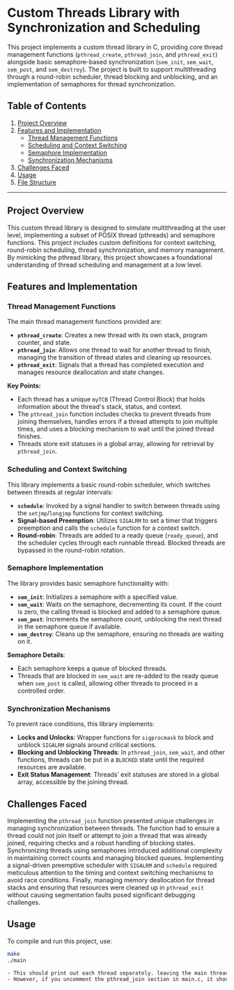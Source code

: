 # Custom Threads Library with Synchronization and Scheduling

This project implements a custom thread library in C, providing core thread management functions (`pthread_create`, `pthread_join`, and `pthread_exit`) alongside basic semaphore-based synchronization (`sem_init`, `sem_wait`, `sem_post`, and `sem_destroy`). The project is built to support multithreading through a round-robin scheduler, thread blocking and unblocking, and an implementation of semaphores for thread synchronization.

## Table of Contents

1. [Project Overview](#project-overview)
2. [Features and Implementation](#features-and-implementation)
   - [Thread Management Functions](#thread-management-functions)
   - [Scheduling and Context Switching](#scheduling-and-context-switching)
   - [Semaphore Implementation](#semaphore-implementation)
   - [Synchronization Mechanisms](#synchronization-mechanisms)
3. [Challenges Faced](#challenges-faced)
4. [Usage](#usage)
5. [File Structure](#file-structure)

---

## Project Overview

This custom thread library is designed to simulate multithreading at the user level, implementing a subset of POSIX thread (pthreads) and semaphore functions. This project includes custom definitions for context switching, round-robin scheduling, thread synchronization, and memory management. By mimicking the pthread library, this project showcases a foundational understanding of thread scheduling and management at a low level.

## Features and Implementation

### Thread Management Functions

The main thread management functions provided are:
- **`pthread_create`**: Creates a new thread with its own stack, program counter, and state.
- **`pthread_join`**: Allows one thread to wait for another thread to finish, managing the transition of thread states and cleaning up resources.
- **`pthread_exit`**: Signals that a thread has completed execution and manages resource deallocation and state changes.

**Key Points:**
- Each thread has a unique `myTCB` (Thread Control Block) that holds information about the thread's stack, status, and context.
- The `pthread_join` function includes checks to prevent threads from joining themselves, handles errors if a thread attempts to join multiple times, and uses a blocking mechanism to wait until the joined thread finishes.
- Threads store exit statuses in a global array, allowing for retrieval by `pthread_join`.

### Scheduling and Context Switching

This library implements a basic round-robin scheduler, which switches between threads at regular intervals:
- **`schedule`**: Invoked by a signal handler to switch between threads using the `setjmp`/`longjmp` functions for context switching.
- **Signal-based Preemption**: Utilizes `SIGALRM` to set a timer that triggers preemption and calls the `schedule` function for a context switch.
- **Round-robin**: Threads are added to a ready queue (`ready_queue`), and the scheduler cycles through each runnable thread. Blocked threads are bypassed in the round-robin rotation.

### Semaphore Implementation

The library provides basic semaphore functionality with:
- **`sem_init`**: Initializes a semaphore with a specified value.
- **`sem_wait`**: Waits on the semaphore, decrementing its count. If the count is zero, the calling thread is blocked and added to a semaphore queue.
- **`sem_post`**: Increments the semaphore count, unblocking the next thread in the semaphore queue if available.
- **`sem_destroy`**: Cleans up the semaphore, ensuring no threads are waiting on it.

**Semaphore Details**:
- Each semaphore keeps a queue of blocked threads.
- Threads that are blocked in `sem_wait` are re-added to the ready queue when `sem_post` is called, allowing other threads to proceed in a controlled order.

### Synchronization Mechanisms

To prevent race conditions, this library implements:
- **Locks and Unlocks**: Wrapper functions for `sigprocmask` to block and unblock `SIGALRM` signals around critical sections.
- **Blocking and Unblocking Threads**: In `pthread_join`, `sem_wait`, and other functions, threads can be put in a `BLOCKED` state until the required resources are available.
- **Exit Status Management**: Threads’ exit statuses are stored in a global array, accessible by the joining thread.

## Challenges Faced

Implementing the `pthread_join` function presented unique challenges in managing synchronization between threads. The function had to ensure a thread could not join itself or attempt to join a thread that was already joined, requiring checks and a robust handling of blocking states. Synchronizing threads using semaphores introduced additional complexity in maintaining correct counts and managing blocked queues. Implementing a signal-driven preemptive scheduler with `SIGALRM` and `schedule` required meticulous attention to the timing and context switching mechanisms to avoid race conditions. Finally, managing memory deallocation for thread stacks and ensuring that resources were cleaned up in `pthread_exit` without causing segmentation faults posed significant debugging challenges.

## Usage

To compile and run this project, use:
```bash
make
./main

- This should print out each thread separately. leaving the main thread to finsih last, but the first 3 threads to finish first. Depending on what main thread you run, it should do different things. The semaphore testing in main.c ensures that the threads never run at the same time, ensuring that thread 1 finishes before thread 2 + thread 2 finishes before thread 3.
- However, if you uncomment the pthread_join section in main.c, it should simply allow main to finish last compared to thread 1,2 and 3. 
